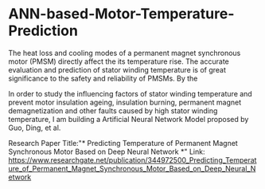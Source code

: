 # ANN-based-Motor-Temperature-Prediction

The heat loss and cooling modes of a permanent magnet synchronous motor (PMSM) directly
affect the its temperature rise. The accurate evaluation and prediction of stator winding temperature
is of great significance to the safety and reliability of PMSMs. By the 

In order to study the influencing factors of stator winding temperature and prevent motor insulation ageing, insulation burning, permanent magnet demagnetization and other faults caused by high stator winding temperature, I am building a Artificial Neural Network Model proposed by Guo, Ding, et al.


Research Paper Title:"* Predicting Temperature of Permanent Magnet Synchronous Motor Based on Deep Neural Network *"
Link: https://www.researchgate.net/publication/344972500_Predicting_Temperature_of_Permanent_Magnet_Synchronous_Motor_Based_on_Deep_Neural_Network

